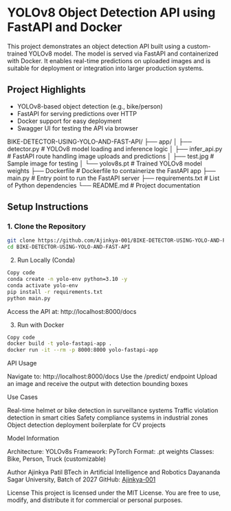 # YOLOv8 Object Detection API using FastAPI and Docker

This project demonstrates an object detection API built using a custom-trained YOLOv8 model. The model is served via FastAPI and containerized with Docker. It enables real-time predictions on uploaded images and is suitable for deployment or integration into larger production systems.

## Project Highlights

- YOLOv8-based object detection (e.g., bike/person)
- FastAPI for serving predictions over HTTP
- Docker support for easy deployment
- Swagger UI for testing the API via browser


BIKE-DETECTOR-USING-YOLO-AND-FAST-API/
├── app/
│   ├── detector.py        # YOLOv8 model loading and inference logic
│   ├── infer_api.py       # FastAPI route handling image uploads and predictions
│   ├── test.jpg           # Sample image for testing
│   └── yolov8s.pt         # Trained YOLOv8 model weights
├── Dockerfile             # Dockerfile to containerize the FastAPI app
├── main.py                # Entry point to run the FastAPI server
├── requirements.txt       # List of Python dependencies
└── README.md              # Project documentation



## Setup Instructions

### 1. Clone the Repository

```bash
git clone https://github.com/Ajinkya-001/BIKE-DETECTOR-USING-YOLO-AND-FAST-API.git
cd BIKE-DETECTOR-USING-YOLO-AND-FAST-API
```
2. Run Locally (Conda)
```bash
Copy code
conda create -n yolo-env python=3.10 -y
conda activate yolo-env
pip install -r requirements.txt
python main.py
```
Access the API at: http://localhost:8000/docs

3. Run with Docker
```bash
Copy code
docker build -t yolo-fastapi-app .
docker run -it --rm -p 8000:8000 yolo-fastapi-app
```

API Usage

Navigate to: http://localhost:8000/docs
Use the /predict/ endpoint
Upload an image and receive the output with detection bounding boxes

Use Cases

Real-time helmet or bike detection in surveillance systems
Traffic violation detection in smart cities
Safety compliance systems in industrial zones
Object detection deployment boilerplate for CV projects


Model Information

Architecture: YOLOv8s
Framework: PyTorch
Format: .pt weights
Classes: Bike, Person, Truck (customizable)

Author
Ajinkya Patil
BTech in Artificial Intelligence and Robotics
Dayananda Sagar University, Batch of 2027
GitHub: [Ajinkya-001](https://github.com/Ajinkya-001)

License
This project is licensed under the MIT License. You are free to use, modify, and distribute it for commercial or personal purposes.
